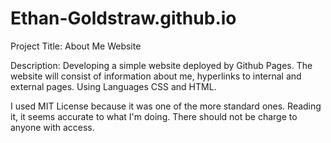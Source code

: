 # Ethan-Goldstraw.github.io


Project Title: About Me Website

Description:
Developing a simple website deployed by Github Pages. The website will consist of information
about me, hyperlinks to internal and external pages. Using Languages CSS and HTML.

I used MIT License because it was one of the more standard ones. Reading it, it seems accurate to what I'm doing. There should
not be charge to anyone with access. 